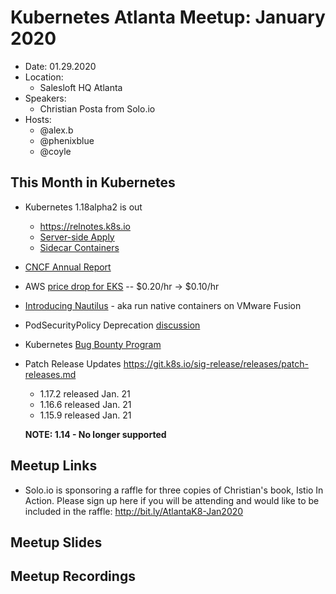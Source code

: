 # Kubernetes Atlanta Meetup: January 2020

- Date: 01.29.2020
- Location:
    - Salesloft HQ Atlanta
- Speakers:
    - Christian Posta from Solo.io
- Hosts: 
    - @alex.b
    - @phenixblue
    - @coyle

## This Month in Kubernetes

- Kubernetes 1.18alpha2 is out
    - https://relnotes.k8s.io
    - [Server-side Apply](https://github.com/kubernetes/enhancements/issues/555)
    - [Sidecar Containers](https://github.com/kubernetes/enhancements/issues/753)
- [CNCF Annual Report](https://www.cncf.io/cncf-annual-report-2019/)
- AWS [price drop for EKS](https://aws.amazon.com/blogs/aws/eks-price-reduction/) -- $0.20/hr -> $0.10/hr
- [Introducing Nautilus](https://blogs.vmware.com/teamfusion/2020/01/fusion-tp20h1-introducing-nautilus.html) - aka run native containers on VMware Fusion
- PodSecurityPolicy Deprecation [discussion](https://github.com/kubernetes/enhancements/issues/5)
- Kubernetes [Bug Bounty Program](https://kubernetes.io/blog/2020/01/14/kubernetes-bug-bounty-announcement/)
- Patch Release Updates https://git.k8s.io/sig-release/releases/patch-releases.md
    - 1.17.2 released Jan. 21
    - 1.16.6 released Jan. 21
    - 1.15.9 released Jan. 21

    **NOTE: 1.14 - No longer supported**

## Meetup Links

- Solo.io is sponsoring a raffle for three copies of Christian's book, Istio In Action. Please sign up here if you will be attending and would like to be included in the raffle: http://bit.ly/AtlantaK8-Jan2020

## Meetup Slides

## Meetup Recordings
